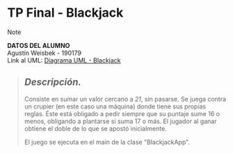 # TP Final - **Blackjack**
> [!NOTE]
> **DATOS DEL ALUMNO**  
> Agustín Weisbek - 190179  
> Link al UML: <a href="https://archivos.myftp.org/poo/uml/UML-Blackjack.svg" target="_blank">Diagrama UML - Blackjack</a>  

> ## _Descripción._
> Consiste en sumar un valor cercano a *21*, sin pasarse. Se juega contra un crupier (en este caso una máquina) donde tiene sus propias reglas. Éste está obligado a pedir siempre que su puntaje sume 16 o menos, obligando a plantarse si suma 17 o más.
> El jugador al ganar obtiene el doble de lo que se apostó inicialmente.
>
> El juego se ejecuta en el main de la clase "BlackjackApp".
